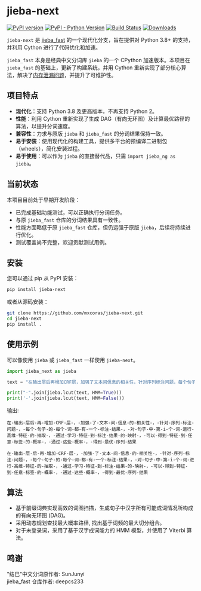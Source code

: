 # jieba-next

[![PyPI version](https://badge.fury.io/py/jieba-next.svg)](https://badge.fury.io/py/jieba-next)
[![PyPI - Python Version](https://img.shields.io/pypi/pyversions/jieba-next.svg)](https://pypi.org/project/jieba-next/)
[![Build Status](https://img.shields.io/github/actions/workflow/status/mxcoras/jieba-next/ci.yml?branch=main)](https://github.com/mxcoras/jieba-next/actions)
[![Downloads](https://pepy.tech/badge/jieba-next)](https://pepy.tech/project/jieba-next)

`jieba-next` 是 [jieba_fast](https://github.com/deepcs233/jieba_fast) 的一个现代化分支，旨在提供对 Python 3.8+ 的支持，并利用 Cython 进行了代码优化和加速。

`jieba_fast` 本身是经典中文分词库 `jieba` 的一个 CPython 加速版本。本项目在 `jieba_fast` 的基础上，更新了构建系统，并用 Cython 重新实现了部分核心算法，解决了[内存泄漏问题](https://github.com/deepcs233/jieba_fast/issues/26)，并提升了可维护性。

## 项目特点

- **现代化**：支持 Python 3.8 及更高版本，不再支持 Python 2。
- **性能**：利用 Cython 重新实现了生成 DAG（有向无环图）及计算最优路径的算法，以提升分词速度。
- **兼容性**：力求与原版 `jieba` 和 `jieba_fast` 的分词结果保持一致。
- **易于安装**：使用现代化的构建工具，提供多平台的预编译二进制包（wheels），简化安装过程。
- **易于使用**：可以作为 `jieba` 的直接替代品，只需 `import jieba_ng as jieba`。

## 当前状态

本项目目前处于早期开发阶段：

- 已完成基础功能测试，可以正确执行分词任务。
- 与原 `jieba_fast` 仓库的分词结果具有一致性。
- 性能方面略低于原 `jieba_fast` 仓库，但仍远强于原版 `jieba`，后续将持续进行优化。
- 测试覆盖尚不完整，欢迎贡献测试用例。

## 安装

您可以通过 pip 从 PyPI 安装：

```bash
pip install jieba-next
```

或者从源码安装：

```bash
git clone https://github.com/mxcoras/jieba-next.git
cd jieba-next
pip install .
```

## 使用示例

可以像使用 `jieba` 或 `jieba_fast` 一样使用 `jieba-next`。

```python
import jieba_next as jieba

text = "在输出层后再增加CRF层，加强了文本间信息的相关性，针对序列标注问题，每个句子的每个词都有一个标注结果，对句子中第i个词进行高维特征的抽取，通过学习特征到标注结果的映射，可以得到特征到任>      意标签的概率，通过这些概率，得到最优序列结果"

print("-".join(jieba.lcut(text, HMM=True)))
print('-'.join(jieba.lcut(text, HMM=False)))

```

输出:

```text
在-输出-层后-再-增加-CRF-层-，-加强-了-文本-间-信息-的-相关性-，-针对-序列-标注-问题-，-每个-句子-的-每个-词-都-有-一个-标注-结果-，-对-句子-中-第-i-个-词-进行-高维-特征-的-抽取-，-通过-学习-特征-到-标注-结果-的-映射-，-可以-得到-特征-到-任意-标签-的-概率-，-通过-这些-概率-，-得到-最优-序列-结果
```

```text
在-输出-层-后-再-增加-CRF-层-，-加强-了-文本-间-信息-的-相关性-，-针对-序列-标注-问题-，-每个-句子-的-每个-词-都-有-一个-标注-结果-，-对-句子-中-第-i-个-词-进行-高维-特征-的-抽取-，-通过-学习-特征-到-标注-结果-的-映射-，-可以-得到-特征-到-任意-标签-的-概率-，-通过-这些-概率-，-得到-最优-序列-结果
```

## 算法

- 基于前缀词典实现高效的词图扫描，生成句子中汉字所有可能成词情况所构成的有向无环图 (DAG)。
- 采用动态规划查找最大概率路径, 找出基于词频的最大切分组合。
- 对于未登录词，采用了基于汉字成词能力的 HMM 模型，并使用了 Viterbi 算法。

## 鸣谢

"结巴"中文分词原作者: SunJunyi  
jieba_fast 仓库作者: deepcs233
